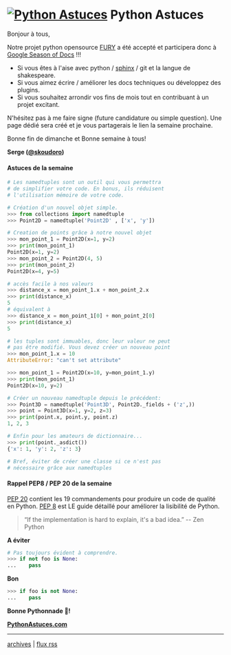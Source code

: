 <!--title: NamedTuples vs Classes -->
# [![Python Astuces](https://pythonastuces.com/images/python-logo.jpeg)](https://pythonastuces.com) Python Astuces

Bonjour à tous,

Notre projet python opensource [FURY](https://github.com/fury-gl/fury) a été accepté et participera donc à
[Google Season of Docs](https://developers.google.com/season-of-docs) !!!

- Si vous êtes à l'aise avec python / [sphinx](https://www.sphinx-doc.org/en/master/) / git et la langue de shakespeare.
- Si vous aimez écrire / améliorer les docs techniques ou développez des plugins.
- Si vous souhaitez arrondir vos fins de mois tout en contribuant à un projet excitant.

N'hésitez pas à me faire signe (future candidature ou simple question). Une page dédié sera créé et je vous partagerais le lien la semaine prochaine.

Bonne fin de dimanche et Bonne semaine à tous!

**Serge ([@skoudoro](https://twitter.com/skoudoro))**

#### Astuces de la semaine

```python
# Les namedtuples sont un outil qui vous permettra
# de simplifier votre code. En bonus, ils réduisent
# l'utilisation mémoire de votre code.

# Création d'un nouvel objet simple.
>>> from collections import namedtuple
>>> Point2D = namedtuple('Point2D' , ['x', 'y'])

# Creation de points grâce à notre nouvel objet
>>> mon_point_1 = Point2D(x=1, y=2)
>>> print(mon_point_1)
Point2D(x=1, y=2)
>>> mon_point_2 = Point2D(4, 5)
>>> print(mon_point_2)
Point2D(x=4, y=5)

# accès facile à nos valeurs
>>> distance_x = mon_point_1.x + mon_point_2.x
>>> print(distance_x)
5
# équivalent à
>>> distance_x = mon_point_1[0] + mon_point_2[0]
>>> print(distance_x)
5

# les tuples sont immuables, donc leur valeur ne peut
# pas être modifié. Vous devez créer un nouveau point
>>> mon_point_1.x = 10
AttributeError: "can't set attribute"

>>> mon_point_1 = Point2D(x=10, y=mon_point_1.y)
>>> print(mon_point_1)
Point2D(x=10, y=2)

# Créer un nouveau namedtuple depuis le précédent:
>>> Point3D = namedtuple('Point3D', Point2D._fields + ('z',))
>>> point = Point3D(x=1, y=2, z=3)
>>> print(point.x, point.y, point.z)
1, 2, 3

# Enfin pour les amateurs de dictionnaire...
>>> print(point._asdict())
{'x': 1, 'y': 2, 'z': 3}

# Bref, éviter de créer une classe si ce n'est pas
# nécessaire grâce aux namedtuples
```

#### Rappel PEP8 / PEP 20 de la semaine

[PEP 20](https://www.python.org/dev/peps/pep-0020/) contient les 19 commandements pour produire un code de qualité en Python. [PEP 8](https://www.python.org/dev/peps/pep-0008/) est LE guide détaillé pour améliorer la lisibilité de Python.

> “If the implementation is hard to explain, it's a bad idea.” -- Zen Python

**A éviter**
```python
# Pas toujours évident à comprendre.
>>> if not foo is None:
...    pass
```

**Bon**

```python
>>> if foo is not None:
...    pass
```

**Bonne Pythonnade  🐍!**

**[PythonAstuces.com](https://pythonastuces.com)**

---

[archives](https://pythonastuces.com/archives.html) | [flux rss](https://pythonastuces.com/rss.xml)
